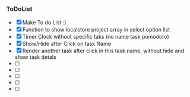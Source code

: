 ### ToDoList

- [x] Make To do List :)
- [x] Function to show localstore project array in select option list
- [x] Timer Clock without specific taks (no name task pomodoro)
- [x] Show/Hide after Click on task Name
- [x] Render another task after click in this task name, without hide and show task detals
- [ ] 
- [ ] 
- [ ] 
- [ ] 
- [ ] 